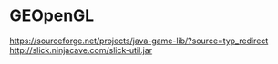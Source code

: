 # GEOpenGL
https://sourceforge.net/projects/java-game-lib/?source=typ_redirect
http://slick.ninjacave.com/slick-util.jar
